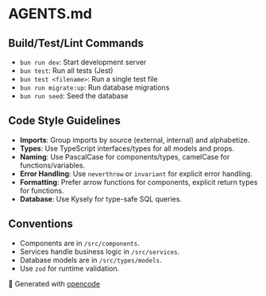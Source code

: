 # AGENTS.md

## Build/Test/Lint Commands
- `bun run dev`: Start development server
- `bun test`: Run all tests (Jest)
- `bun test <filename>`: Run a single test file
- `bun run migrate:up`: Run database migrations
- `bun run seed`: Seed the database

## Code Style Guidelines
- **Imports**: Group imports by source (external, internal) and alphabetize.
- **Types**: Use TypeScript interfaces/types for all models and props.
- **Naming**: Use PascalCase for components/types, camelCase for functions/variables.
- **Error Handling**: Use `neverthrow` or `invariant` for explicit error handling.
- **Formatting**: Prefer arrow functions for components, explicit return types for functions.
- **Database**: Use Kysely for type-safe SQL queries.

## Conventions
- Components are in `/src/components`.
- Services handle business logic in `/src/services`.
- Database models are in `/src/types/models`.
- Use `zod` for runtime validation.

🤖 Generated with [opencode](https://opencode.ai)